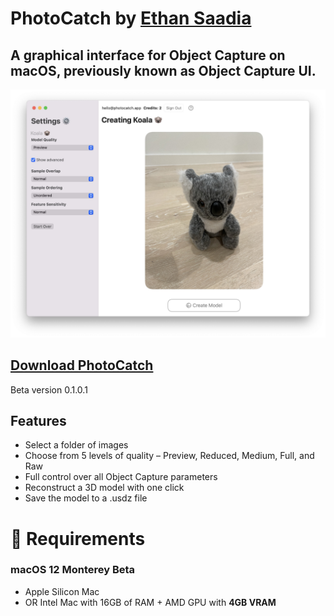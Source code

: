 # PhotoCatch by [Ethan Saadia](http://twitter.com/ethansaadia)
## A graphical interface for Object Capture on macOS, previously known as Object Capture UI.

![Screenshot of the app](screenshot.jpg)

## [Download PhotoCatch](https://bit.ly/3gIfXZ4)
Beta version 0.1.0.1

## Features
- Select a folder of images 
- Choose from 5 levels of quality – Preview, Reduced, Medium, Full, and Raw
- Full control over all Object Capture parameters
- Reconstruct a 3D model with one click
- Save the model to a .usdz file

# 🚨 Requirements
### macOS 12 Monterey Beta
- Apple Silicon Mac
- OR Intel Mac with 16GB of RAM + AMD GPU with **4GB VRAM**

